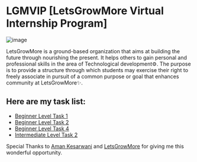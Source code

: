 # LGMVIP [LetsGrowMore Virtual Internship Program]

![image](https://user-images.githubusercontent.com/91726340/215023126-8ff7e7eb-415a-41fe-a8b6-756ee3cc8348.png)

LetsGrowMore is a ground-based organization that aims at building the future through nourishing the present. It helps others to gain personal and professional skills in the area of Technological development⚙. The purpose is to provide a structure through which students may exercise their right to freely associate in pursuit of a common purpose or goal that enhances community at LetsGrowMore✨.

## Here are my task list:

- [Beginner Level Task 1](https://github.com/dhrupad17/LGMVIP-DataScience-Dhrupad/tree/main/BEGINNER%20LEVEL/Task%201%20Iris%20Flowers%20Classification%20ML%20Project)
- [Beginner Level Task 2](https://github.com/dhrupad17/LGMVIP-DataScience-Dhrupad/tree/main/BEGINNER%20LEVEL/Task%202%20Stock%20Market%20Prediction%20And%20Forecasting%20Using%20Stacked%20LSTM)
- [Beginner Level Task 4](https://github.com/dhrupad17/LGMVIP-DataScience-Dhrupad/tree/main/BEGINNER%20LEVEL/Task%204%20Image%20to%20Pencil%20Sketch%20with%20Python)
- [Intermediate Level Task 2](https://github.com/dhrupad17/LGMVIP-DataScience-Dhrupad/tree/main/INTERMEDIATE%20LEVEL/Task%202%20Prediction%20using%20Decision%20Tree%20%20Algorithm)

Special Thanks to [Aman Kesarwani](https://www.linkedin.com/in/~amankesarwani/) and [LetsGrowMore](https://www.linkedin.com/company/letsgrowmore/mycompany/) for giving me this wonderful opportunity.
